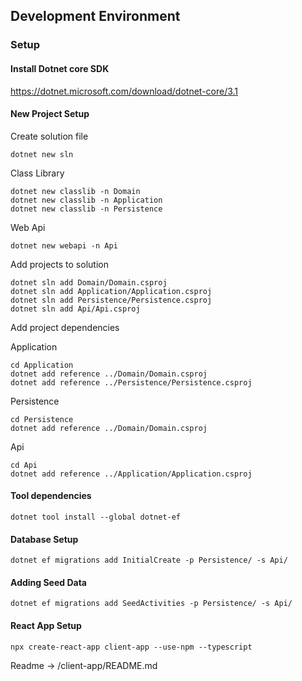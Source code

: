 


## Development Environment

### Setup

#### Install Dotnet core SDK
https://dotnet.microsoft.com/download/dotnet-core/3.1

#### New Project Setup
Create solution file
```shell script
dotnet new sln
```

Class Library 
```shell script
dotnet new classlib -n Domain
dotnet new classlib -n Application
dotnet new classlib -n Persistence
```

Web Api
```shell script
dotnet new webapi -n Api
```

Add projects to solution
```shell script
dotnet sln add Domain/Domain.csproj
dotnet sln add Application/Application.csproj
dotnet sln add Persistence/Persistence.csproj
dotnet sln add Api/Api.csproj
```

Add project dependencies

Application
```shell script
cd Application
dotnet add reference ../Domain/Domain.csproj 
dotnet add reference ../Persistence/Persistence.csproj 
```

Persistence
```shell script
cd Persistence
dotnet add reference ../Domain/Domain.csproj 
```

Api
```shell script
cd Api
dotnet add reference ../Application/Application.csproj 
```

#### Tool dependencies

```shell script
dotnet tool install --global dotnet-ef
```

#### Database Setup

```shell script
dotnet ef migrations add InitialCreate -p Persistence/ -s Api/
```

#### Adding Seed Data

```shell script
dotnet ef migrations add SeedActivities -p Persistence/ -s Api/
```

#### React App Setup
```shell script
npx create-react-app client-app --use-npm --typescript
```
Readme -> /client-app/README.md